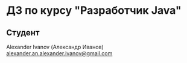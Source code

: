 # ДЗ по курсу "Разработчик Java"
## Студент
Alexander Ivanov (Александр Иванов)  
alexander.an.alexander.ivanov@gmail.com
